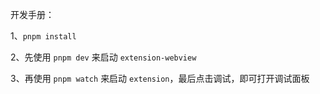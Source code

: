 开发手册：

1、```pnpm install```

2、先使用 ```pnpm dev``` 来启动 ```extension-webview```

3、再使用 ```pnpm watch``` 来启动 ```extension```，最后点击调试，即可打开调试面板